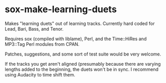 # sox-make-learning-duets
Makes "learning duets" out of learning tracks.  Currently hard coded for Lead, Bari, Bass, and Tenor.

Requires sox (compiled with liblame), Perl, and the Time::HiRes and MP3::Tag Perl modules from CPAN.

Patches, suggestions, and some sort of test suite would be very welcome.

If the tracks you get aren't aligned (presumably because there are varying
lengths added to the beginning, the duets won't be in sync. I recommend using
Audacity to time shift them.
